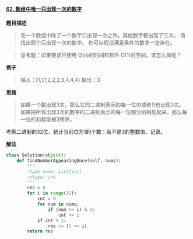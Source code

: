 #### [62. 数组中唯一只出现一次的数字](https://www.acwing.com/problem/content/70/) 
**题目描述**
> 在一个数组中除了一个数字只出现一次之外，其他数字都出现了三次。
请找出那个只出现一次的数字。
你可以假设满足条件的数字一定存在。

> 思考题：如果要求只使用 O(n)的时间和额外 O(1)的空间，该怎么做呢？

**例子**
> 输入：[1,1,1,2,2,2,3,4,4,4]
输出：3

**思路**
> 如果一个数出现3次，那么它的二进制表示的每一位(0或者1)也出现3次。
> 如果把所有出现3次的数字的二进制表示的每一位都分别相加起来，那么每一位的和都能被3整除。

考察二进制的32位，统计当前位为1的个数；若不是3的整数倍，记录。

**解法**
```python
class Solution(object):
    def findNumberAppearingOnce(self, nums):
        """
        :type nums: List[int]
        :rtype: int
        """
        res = 0
        for i in range(32):
            cnt = 0
            for num in nums:
                if (num >> i) & 1:
                    cnt += 1
            if cnt % 3:
                res += (1 << i)
        return res
```